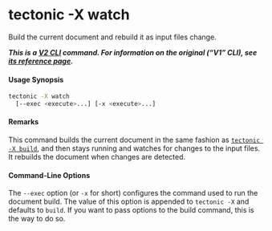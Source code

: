 # tectonic -X watch

Build the current document and rebuild it as input files change.

***This is a [V2 CLI][v2cli-ref] command. For information on the original (“V1”
CLI), see [its reference page][v1cli-ref].***

[v2cli-ref]: ../ref/v2cli.md
[v1cli-ref]: ../ref/v1cli.md

#### Usage Synopsis

```sh
tectonic -X watch
  [--exec <execute>...] [-x <execute>...]
```

#### Remarks

This command builds the current document in the same fashion as [`tectonic -X
build`](./build.md), and then stays running and watches for changes to the input
files. It rebuilds the document when changes are detected.

#### Command-Line Options

The `--exec` option (or `-x` for short) configures the command used to run the
document build. The value of this option is appended to `tectonic -X` and
defaults to `build`. If you want to pass options to the build command, this is
the way to do so.
